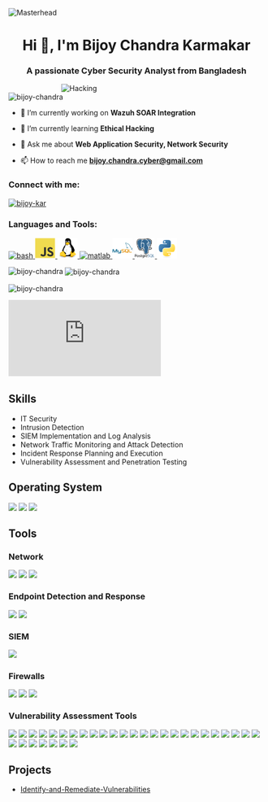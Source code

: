 ![Masterhead](https://sqware.ai/images/pages/Cyber-Security-1.gif)

<h1 align="center">Hi 👋, I'm Bijoy Chandra Karmakar</h1>
<h3 align="center">A passionate Cyber Security Analyst from Bangladesh</h3>
<img align="right" alt="Hacking" width="400" src="https://64.media.tumblr.com/722fb07f13764fb24e8b3739d20c2c9c/ff7b7fd2c7453fa1-ff/s1280x1920/03f3388017974120a109da5a6c1df75b57c6dcf5.gifv">

<p align="left"> <img src="https://komarev.com/ghpvc/?username=bijoy-chandra&label=Profile%20views&color=0e75b6&style=flat" alt="bijoy-chandra" /> </p>

- 🔭 I’m currently working on **Wazuh SOAR Integration**

- 🌱 I’m currently learning **Ethical Hacking**

- 💬 Ask me about **Web Application Security, Network Security**

- 📫 How to reach me **bijoy.chandra.cyber@gmail.com**

<h3 align="left">Connect with me:</h3>
<p align="left">
<a href="https://linkedin.com/in/bijoy-kar" target="blank"><img align="center" src="https://raw.githubusercontent.com/rahuldkjain/github-profile-readme-generator/master/src/images/icons/Social/linked-in-alt.svg" alt="bijoy-kar" height="30" width="40" /></a>
</p>

<h3 align="left">Languages and Tools:</h3>
<p align="left"> <a href="https://www.gnu.org/software/bash/" target="_blank" rel="noreferrer"> <img src="https://www.vectorlogo.zone/logos/gnu_bash/gnu_bash-icon.svg" alt="bash" width="40" height="40"/> </a> <a href="https://developer.mozilla.org/en-US/docs/Web/JavaScript" target="_blank" rel="noreferrer"> <img src="https://raw.githubusercontent.com/devicons/devicon/master/icons/javascript/javascript-original.svg" alt="javascript" width="40" height="40"/> </a> <a href="https://www.linux.org/" target="_blank" rel="noreferrer"> <img src="https://raw.githubusercontent.com/devicons/devicon/master/icons/linux/linux-original.svg" alt="linux" width="40" height="40"/> </a> <a href="https://www.mathworks.com/" target="_blank" rel="noreferrer"> <img src="https://upload.wikimedia.org/wikipedia/commons/2/21/Matlab_Logo.png" alt="matlab" width="40" height="40"/> </a> <a href="https://www.mysql.com/" target="_blank" rel="noreferrer"> <img src="https://raw.githubusercontent.com/devicons/devicon/master/icons/mysql/mysql-original-wordmark.svg" alt="mysql" width="40" height="40"/> </a> <a href="https://www.postgresql.org" target="_blank" rel="noreferrer"> <img src="https://raw.githubusercontent.com/devicons/devicon/master/icons/postgresql/postgresql-original-wordmark.svg" alt="postgresql" width="40" height="40"/> </a> <a href="https://www.python.org" target="_blank" rel="noreferrer"> <img src="https://raw.githubusercontent.com/devicons/devicon/master/icons/python/python-original.svg" alt="python" width="40" height="40"/> </a> </p>

<p><img align="left" src="https://github-readme-stats.vercel.app/api/top-langs?username=bijoy-chandra&show_icons=true&locale=en&layout=compact" alt="bijoy-chandra" /></p>

<p>&nbsp;<img align="center" src="https://github-readme-stats.vercel.app/api?username=bijoy-chandra&show_icons=true&locale=en" alt="bijoy-chandra" /></p>

<p><img align="center" src="https://github-readme-streak-stats.herokuapp.com/?user=bijoy-chandra&" alt="bijoy-chandra" /></p>

<iframe src="https://tryhackme.com/api/v2/badges/public-profile?userPublicId=2551009" style='border:none;'></iframe>

## Skills
- IT Security
- Intrusion Detection
- SIEM Implementation and Log Analysis      
- Network Traffic Monitoring and Attack Detection 
- Incident Response Planning and Execution 
- Vulnerability Assessment and Penetration Testing

## Operating System
<div>
    <img src="https://img.shields.io/badge/Linux-black?style=for-the-badge&logoSize=150*250" />
    <img src="https://img.shields.io/badge/Ubuntu-red?style=for-the-badge&logoSize=150*250" />
    <img src="https://img.shields.io/badge/Windows-blue?style=for-the-badge&logoSize=150*250" />
</div>

## Tools

### Network
<div>
    <img src="https://img.shields.io/badge/-Wireshark-1679A7?&style=for-the-badge&logo=Wireshark&logoColor=white" />
    <img src="https://img.shields.io/badge/-Suricata-EF3B2D?&style=for-the-badge&logo=Suricata&logoColor=white" />
    <img src="https://img.shields.io/badge/-Zeek-777BB4?&style=for-the-badge&logo=Zeek&logoColor=white" />
</div>

### Endpoint Detection and Response
<div>
    <img src="https://img.shields.io/badge/Crowdstrike-red?style=for-the-badge&logoSize=150*250" />
    <img src="https://img.shields.io/badge/Cisco%20Secure%20Endpoint-violate?style=for-the-badge&logoSize=150*250" />
</div>

### SIEM
<div>
    <img src="https://img.shields.io/badge/wazuh-DarkCyan?style=for-the-badge&logoSize=150*250&color=%23008080" />
</div>

### Firewalls
<div>
    <img src="https://img.shields.io/badge/Cisco%20Firewall-%2300008B?style=for-the-badge&logoSize=150*250&color=%2300008B" />
    <img src="https://img.shields.io/badge/Paloalto-%23D2691E?style=for-the-badge&logoSize=150*250&color=%23D2691E" />
    <img src="https://img.shields.io/badge/WAF%20(F5)-%2348D1CC?style=for-the-badge&logoSize=150*250&color=%2348D1CC" />
</div>

### Vulnerability Assessment Tools
<div>
    <img src="https://img.shields.io/badge/Amass-%238B008B?style=for-the-badge&logoSize=150*250&color=%238B008B" />
    <img src="https://img.shields.io/badge/Subfinder-%2332CD32?style=for-the-badge&logoSize=150*250&color=%2332CD32" />
    <img src="https://img.shields.io/badge/Assetfinder-%230000FF?style=for-the-badge&logoSize=150*250&color=%230000FF" />
    <img src="https://img.shields.io/badge/Sublister-%23BC8F8F?style=for-the-badge&logoSize=150*250&color=%23BC8F8F" />
    <img src="https://img.shields.io/badge/Subbrute-%23B8860B?style=for-the-badge&logoSize=150*250&color=%23B8860B" />
    <img src="https://img.shields.io/badge/Gau-%23A52A2A?style=for-the-badge&logoSize=150*250&color=%23A52A2A" />
    <img src="https://img.shields.io/badge/Katana-%23708090?style=for-the-badge&logoSize=150*250&color=%23708090" />
    <img src="https://img.shields.io/badge/GF-%23000000?style=for-the-badge&logoSize=150*250&color=%23000000" />
    <img src="https://img.shields.io/badge/Gospider-%23800000?style=for-the-badge&logoSize=150*250&color=%23800000" />
    <img src="https://img.shields.io/badge/Paramspider-%237B68EE?style=for-the-badge&logoSize=150*250&color=%237B68EE" />
    <img src="https://img.shields.io/badge/ffuf-%231E90FF?style=for-the-badge&logoSize=150*250&color=%231E90FF" />
    <img src="https://img.shields.io/badge/qsreplace-%234682B4?style=for-the-badge&logoSize=150*250&color=%231E90FF" />
    <img src="https://img.shields.io/badge/feroxbuster-%2300FFFF?style=for-the-badge&logoSize=150*250&color=%2300FFFF" />
    <img src="https://img.shields.io/badge/dirbuster-%23228B22?style=for-the-badge&logoSize=150*250&color=%23228B22" />
    <img src="https://img.shields.io/badge/wafoof-%238B008B?style=for-the-badge&logoSize=150*250&color=%238B008B" />
    <img src="https://img.shields.io/badge/naabu-%23FF6347?style=for-the-badge&logoSize=150*250&color=%23FF6347" />
    <img src="https://img.shields.io/badge/Arjun-%23FFA500?style=for-the-badge&logoSize=150*250&color=%23FFA500" />
    <img src="https://img.shields.io/badge/Subzy-%23BDB76B?style=for-the-badge&logoSize=150*250&color=%23BDB76B" />
    <img src="https://img.shields.io/badge/sub404-%23DC143C?style=for-the-badge&logoSize=150*250&color=%23DC143C" />
    <img src="https://img.shields.io/badge/subjack-%23663399?style=for-the-badge&logoSize=150*250&color=%23663399" />
    <img src="https://img.shields.io/badge/sqlmap-%238B0000?style=for-the-badge&logoSize=150*250&color=%238B0000" />
    <img src="https://img.shields.io/badge/xsstrike-%2300008B?style=for-the-badge&logoSize=150*250&color=%2300008B" />
    <img src="https://img.shields.io/badge/xsscon-%23800000?style=for-the-badge&logoSize=150*250&color=%23800000" />
    <img src="https://img.shields.io/badge/dalfox-%23000000?style=for-the-badge&logoSize=150*250&color=%23000000" />
    <img src="https://img.shields.io/badge/nuclei-%238B0000?style=for-the-badge&logoSize=150*250&color=%238B0000" />
    <img src="https://img.shields.io/badge/headi-%23FFA500?style=for-the-badge&logoSize=150*250&color=%23FFA500" />
    <img src="https://img.shields.io/badge/Burpsuite-%234B0082?style=for-the-badge&logoSize=150*250&color=%234B0082" />
    <img src="https://img.shields.io/badge/Nessus-%23006400?style=for-the-badge&logoSize=150*250&color=%23006400" />
    <img src="https://img.shields.io/badge/OWASP%20ZAP-%23191970?style=for-the-badge&logoSize=150*250&color=%23191970" />
    <img src="https://img.shields.io/badge/Metasploit-%23800000?style=for-the-badge&logoSize=150*250&color=%23800000" />
    <img src="https://img.shields.io/badge/nmap-%23000000?style=for-the-badge&logoSize=150*250&color=%23000000" />
    <img src="https://img.shields.io/badge/netcat-%2300008B?style=for-the-badge&logoSize=150*250&color=%2300008B" />
    
</div>

## Projects
- <a href="https://github.com/bijoy-chandra/Identify-and-Remediate-Vulnerabilities"> Identify-and-Remediate-Vulnerabilities </a>
